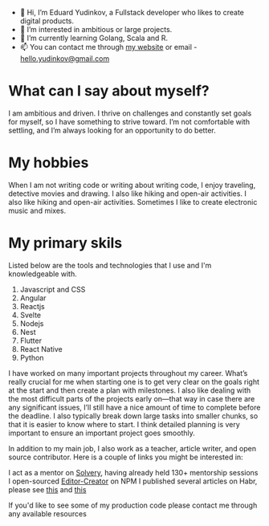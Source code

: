 - 👋 Hi, I’m Eduard Yudinkov, a Fullstack developer who likes to create digital products.
- 👀 I’m interested in ambitious or large projects.
- 🌱 I’m currently learning Golang, Scala and R.
- 📫 You can contact me through [my website](https://yudinkov.dev/) or email - hello.yudinkov@gmail.com

# What can I say about myself?

I am ambitious and driven. I thrive on challenges and constantly set goals for myself, so I have something to strive toward. I’m not comfortable with settling, and I’m always looking for an opportunity to do better.

# My hobbies

When I am not writing code or writing about writing code, I enjoy traveling, detective movies and drawing. I also like hiking and open-air activities. I also like hiking and open-air activities. Sometimes I like to create electronic music and mixes.

# My primary skils

Listed below are the tools and technologies that I use and I'm knowledgeable with.

1. Javascript and CSS
2. Angular
3. Reactjs
4. Svelte
5. Nodejs
6. Nest
7. Flutter
8. React Native
9. Python

I have worked on many important projects throughout my career. What’s really crucial for me when starting one is to get very clear on the goals right at the start and then create a plan with milestones. I also like dealing with the most difficult parts of the projects early on—that way in case there are any significant issues, I’ll still have a nice amount of time to complete before the deadline. I also typically break down large tasks into smaller chunks, so that it is easier to know where to start. I think detailed planning is very important to ensure an important project goes smoothly. 

In addition to my main job, I also work as a teacher, article writer, and open source
contributor. Here is a couple of links you might be interested in:

I act as a mentor on [Solvery](https://solvery.io/ru/mentor/anstertum), having already held 130+ mentorship sessions
I open-sourced [Editor-Creator](https://www.npmjs.com/package/editor-creator) on NPM
I published several articles on Habr, please see [this](https://habr.com/ru/post/599029/) and [this](https://habr.com/ru/post/650175/)

If you'd like to see some of my production code please contact me through any available resources
